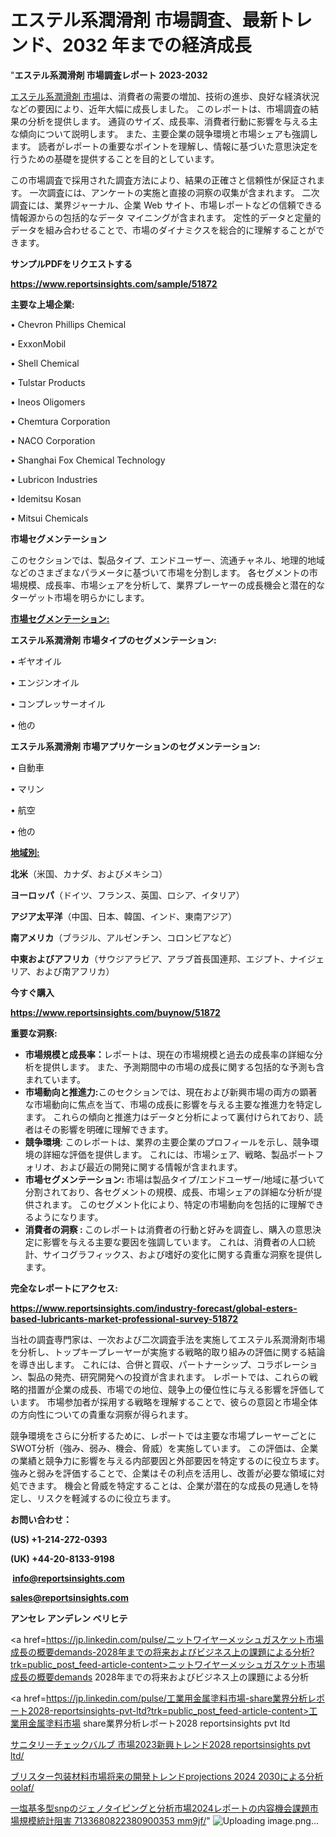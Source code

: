 # エステル系潤滑剤 市場調査、最新トレンド、2032 年までの経済成長

"<strong>エステル系潤滑剤 市場調査レポート 2023-2032</strong>

<a href=https://www.reportsinsights.com/sample/51872>エステル系潤滑剤 市場</a>は、消費者の需要の増加、技術の進歩、良好な経済状況などの要因により、近年大幅に成長しました。 このレポートは、市場調査の結果の分析を提供します。 通貨のサイズ、成長率、消費者行動に影響を与える主な傾向について説明します。 また、主要企業の競争環境と市場シェアも強調します。 読者がレポートの重要なポイントを理解し、情報に基づいた意思決定を行うための基礎を提供することを目的としています。

この市場調査で採用された調査方法により、結果の正確さと信頼性が保証されます。 一次調査には、アンケートの実施と直接の洞察の収集が含まれます。 二次調査には、業界ジャーナル、企業 Web サイト、市場レポートなどの信頼できる情報源からの包括的なデータ マイニングが含まれます。 定性的データと定量的データを組み合わせることで、市場のダイナミクスを総合的に理解することができます。

<strong><b>サンプルPDFをリクエストする</b></strong>

<a href=https://www.reportsinsights.com/sample/51872><strong><u>https://www.reportsinsights.com/sample/51872</u></strong></a>

<strong>主要な上場企業:</strong>

• Chevron Phillips Chemical

• ExxonMobil

• Shell Chemical

• Tulstar Products

• Ineos Oligomers

• Chemtura Corporation

• NACO Corporation

• Shanghai Fox Chemical Technology

• Lubricon Industries

• Idemitsu Kosan

• Mitsui Chemicals

<strong>市場セグメンテーション</strong>

このセクションでは、製品タイプ、エンドユーザー、流通チャネル、地理的地域などのさまざまなパラメータに基づいて市場を分割します。 各セグメントの市場規模、成長率、市場シェアを分析して、業界プレーヤーの成長機会と潜在的なターゲット市場を明らかにします。

<strong><u>市場セグメンテーション</u></strong><strong><u>:</u></strong>

<strong>エステル系潤滑剤 市場タイプのセグメンテーション:</strong>

• ギヤオイル

• エンジンオイル

• コンプレッサーオイル

• 他の

<strong>エステル系潤滑剤 市場アプリケーションのセグメンテーション:</strong>

• 自動車

• マリン

• 航空

• 他の

<strong><u>地域別</u></strong><strong><u>:</u></strong>

<strong>北米</strong>（米国、カナダ、およびメキシコ）

<strong>ヨーロッパ</strong>（ドイツ、フランス、英国、ロシア、イタリア）

<strong>アジア太平洋</strong>（中国、日本、韓国、インド、東南アジア）

<strong>南アメリカ</strong>（ブラジル、アルゼンチン、コロンビアなど）

<strong>中東およびアフリカ</strong>（サウジアラビア、アラブ首長国連邦、エジプト、ナイジェリア、および南アフリカ）

<strong>今すぐ購入</strong>

<a href=https://www.reportsinsights.com/buynow/51872><strong><u>https://www.reportsinsights.com/buynow/51872</u></strong></a>

<strong>重要な洞察:</strong>
<ul>
  <li><strong>市場規模と成長率：</strong>レポートは、現在の市場規模と過去の成長率の詳細な分析を提供します。 また、予測期間中の市場の成長に関する包括的な予測も含まれています。</li>
  <li><strong>市場動向と推進力:</strong>このセクションでは、現在および新興市場の両方の顕著な市場動向に焦点を当て、市場の成長に影響を与える主要な推進力を特定します。 これらの傾向と推進力はデータと分析によって裏付けられており、読者はその影響を明確に理解できます。</li>
  <li><strong>競争環境</strong>: このレポートは、業界の主要企業のプロフィールを示し、競争環境の詳細な評価を提供します。 これには、市場シェア、戦略、製品ポートフォリオ、および最近の開発に関する情報が含まれます。</li>
  <li><strong>市場セグメンテーション: </strong>市場は製品タイプ/エンドユーザー/地域に基づいて分割されており、各セグメントの規模、成長、市場シェアの詳細な分析が提供されます。 このセグメント化により、特定の市場動向を包括的に理解できるようになります。</li>
  <li><strong>消費者の洞察 : </strong>このレポートは消費者の行動と好みを調査し、購入の意思決定に影響を与える主要な要因を強調しています。 これは、消費者の人口統計、サイコグラフィックス、および嗜好の変化に関する貴重な洞察を提供します。</li>
</ul>
<strong>完全なレポートにアクセス:</strong>

<a href=https://www.reportsinsights.com/industry-forecast/global-esters-based-lubricants-market-professional-survey-51872><strong><u><b>https://www.reportsinsights.com/industry-forecast/global-esters-based-lubricants-market-professional-survey-51872</b></u></strong></a>

当社の調査専門家は、一次および二次調査手法を実施してエステル系潤滑剤市場を分析し、トップキープレーヤーが実施する戦略的取り組みの評価に関する結論を導き出します。 これには、合併と買収、パートナーシップ、コラボレーション、製品の発売、研究開発への投資が含まれます。 レポートでは、これらの戦略的措置が企業の成長、市場での地位、競争上の優位性に与える影響を評価しています。 市場参加者が採用する戦略を理解することで、彼らの意図と市場全体の方向性についての貴重な洞察が得られます。

競争環境をさらに分析するために、レポートでは主要な市場プレーヤーごとにSWOT分析（強み、弱み、機会、脅威）を実施しています。 この評価は、企業の業績と競争力に影響を与える内部要因と外部要因を特定するのに役立ちます。 強みと弱みを評価することで、企業はその利点を活用し、改善が必要な領域に対処できます。 機会と脅威を特定することは、企業が潜在的な成長の見通しを特定し、リスクを軽減するのに役立ちます。

<strong>お問い合わせ：</strong>

<strong>(US) +1-214-272-0393</strong>

<strong>(UK) +44-20-8133-9198</strong>

<strong> </strong><a href=info@reportsinsights.com><strong><u>info@reportsinsights.com</u></strong></a>

<a href=sales@reportsinsights.com><strong><u>sales@reportsinsights.com</u></strong></a>

<strong>アンセレ アンデレン ベリヒテ</strong>

<a href=https://jp.linkedin.com/pulse/ニットワイヤーメッシュガスケット市場成長の概要demands-2028年までの将来およびビジネス上の課題による分析?trk=public_post_feed-article-content>ニットワイヤーメッシュガスケット市場成長の概要demands 2028年までの将来およびビジネス上の課題による分析</a>

<a href=https://jp.linkedin.com/pulse/工業用金属塗料市場-share業界分析レポート2028-reportsinsights-pvt-ltd?trk=public_post_feed-article-content>工業用金属塗料市場 share業界分析レポート2028 reportsinsights pvt ltd</a>

<a href=https://www.linkedin.com/pulse/サニタリーチェックバルブ-市場2023新興トレンド2028-reportsinsights-pvt-ltd/>サニタリーチェックバルブ 市場2023新興トレンド2028 reportsinsights pvt ltd/</a>

<a href=https://www.linkedin.com/pulse/ブリスター包装材料市場将来の開発トレンドprojections-2024-2030による分析-oolaf/>ブリスター包装材料市場将来の開発トレンドprojections 2024 2030による分析 oolaf/</a>

<a href=https://www.linkedin.com/pulse/一塩基多型snpのジェノタイピングと分析市場2024レポートの内容機会課題市場規模統計阻害-7133680822380900353-mm9jf/>一塩基多型snpのジェノタイピングと分析市場2024レポートの内容機会課題市場規模統計阻害 7133680822380900353 mm9jf/</a>"
![Uploading image.png…]()
